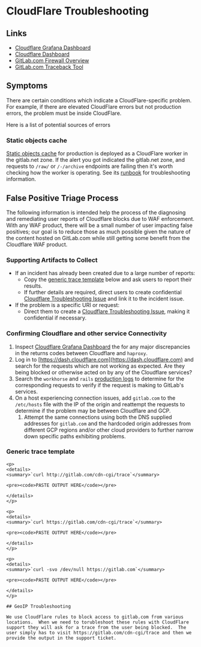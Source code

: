 # CloudFlare Troubleshooting

## Links

- [Cloudflare Grafana Dashboard](https://dashboards.gitlab.net/d/sPqgMv9Zk/cloudflare-traffic-overview?orgId=1)
- [Cloudflare Dashboard](https://dash.cloudflare.net)
- [GitLab.com Firewall Overview](https://dash.cloudflare.com/852e9d53d0f8adbd9205389356f2303d/gitlab.com/firewall)
- [GitLab.com Traceback Tool](https://gitlab.com/cdn-cgi/trace)

## Symptoms

There are certain conditions which indicate a CloudFlare-specific problem.
For example, if there are elevated CloudFlare errors but not production errors,
the problem must be inside CloudFlare.

Here is a list of potential sources of errors

### Static objects cache

[Static objects cache][static-objects-cache-howto] for production is deployed
as a CloudFlare worker in the gitlab.net zone. If the alert you got indicated
the gitlab.net zone, and requests to `/raw/` or `/-/archive` endpoints are
failing then it's worth checking how the worker is operating. See its
[runbook][static-objects-cache-troubleshooting] for troubleshooting information.

[static-objects-cache-howto]: ../web/static-repository-objects-caching.md
[static-objects-cache-troubleshooting]: ../web/static-objects-caching.md

## False Positive Triage Process

The following information is intended help the process of the diagnosing and
remediating user reports of Cloudflare blocks due to WAF enforcement. With any
WAF product, there will be a small number of user impacting false positives; our
goal is to reduce those as much possible given the nature of the content hosted
on GitLab.com while still getting some benefit from the Cloudflare WAF product.

### Supporting Artifacts to Collect

- If an incident has already been created due to a large number of reports:
  - Copy the [generic trace template](#generic-trace-template) below and
      ask users to report their results.
  - If further details are required, direct users to create confidential
      [Cloudflare Troubleshooting Issue](https://gitlab.com/gitlab-com/gl-infra/-/issues/new?issuable_template=Cloudflare%20Troubleshooting.md) and link it to the
      incident issue.
- If the problem is a specific URI or request:
  - Direct them to create a [Cloudflare Troubleshooting Issue](https://gitlab.com/gitlab-com/gl-infra/-/issues/new?issuable_template=Cloudflare%20Troubleshooting.md), making it confidential if necessary.

### Confirming Cloudflare and other service Connectivity

1. Inspect [Cloudflare Grafana Dashboard](https://dashboards.gitlab.net/d/sPqgMv9Zk/cloudflare-traffic-overview?orgId=1) the for any major discrepancies in the returns codes between Cloudflare
   and `haproxy`.
1. Log in to [https://dash.cloudflare.com](https://dash.cloudflare.com) and search
   for the requests which are not working as expected. Are they being blocked
   or otherwise acted on by any of the Cloudflare services?
1. Search the `workhorse` and `rails` [production logs](https://log.gprd.gitlab.net)
   to determine for the corresponding requests to verify if the request is making
   to GitLab's services.
1. On a host experiencing connection issues, add `gitlab.com` to the `/etc/hosts`
   file with the IP of the origin and reattempt the requests to determine if the
   problem may be between Cloudflare and GCP.
   1. Attempt the same connections using both the DNS supplied addresses for `gitlab.com`
      and the hardcoded origin addresses from different GCP regions and/or other
      cloud providers to further narrow down specific paths exhibiting problems.

### Generic trace template

```
<p>
<details>
<summary>`curl http://gitlab.com/cdn-cgi/trace`</summary>

<pre><code>PASTE OUTPUT HERE</code></pre>

</details>
</p>

<p>
<details>
<summary>`curl https://gitlab.com/cdn-cgi/trace`</summary>

<pre><code>PASTE OUTPUT HERE</code></pre>

</details>
</p>

<p>
<details>
<summary>`curl -svo /dev/null https://gitlab.com`</summary>

<pre><code>PASTE OUTPUT HERE</code></pre>

</details>
</p>

## GeoIP Troubleshooting

We use CloudFlare rules to block access to gitlab.com from various locations.  When we need to torubleshoot these rules with CloudFlare support they will ask for a trace from the user being blocked.  The user simply has to visit https://gitlab.com/cdn-cgi/trace and then we provide the output in the support ticket.
